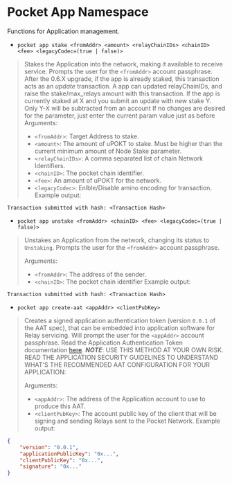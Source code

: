 # Pocket App Namespace
Functions for Application management.

- `pocket app stake <fromAddr> <amount> <relayChainIDs> <chainID> <fee> <legacyCodec=(true | false)>`
> Stakes the Application into the network, making it available to receive service. Prompts the user for the `<fromAddr>` account passphrase.
> After the 0.6.X upgrade, if the app is already staked, this transaction acts as an *update* transaction.
> A app can updated relayChainIDs, and raise the stake/max_relays amount with this transaction.
> If the app is currently staked at X and you submit an update with new stake Y. Only Y-X will be subtracted from an account
> If no changes are desired for the parameter, just enter the current param value just as before
> Arguments:
> - `<fromAddr>`: Target Address to stake.
> - `<amount>`: The amount of uPOKT to stake. Must be higher than the current minimum amount of Node Stake parameter.
> - `<relayChainIDs>`: A comma separated list of chain Network Identifiers.
> - `<chainID>`: The pocket chain identifier.
> - `<fee>`:  An amount of uPOKT for the network.
> - `<legacyCodec>`: Enlble/Disable amino encoding for transaction.
> Example output:
```
Transaction submitted with hash: <Transaction Hash>
```

- `pocket app unstake <fromAddr> <chainID> <fee> <legacyCodec=(true | false)>`
> Unstakes an Application from the network, changing its status to `Unstaking`. Prompts the user for the `<fromAddr>` account passphrase.
>
> Arguments:
> - `<fromAddr>`: The address of the sender.
> - `<chainID>`: The pocket chain identifier
> Example output:
```
Transaction submitted with hash: <Transaction Hash>
```

- `pocket app create-aat <appAddr> <clientPubKey>`
> Creates a signed application authentication token (version `0.0.1` of the AAT spec), that can be embedded into application software for Relay servicing. Will prompt the user for the `<appAddr>` account passphrase. Read the Application Authentication Token documentation [here](application-auth-token.md). ***NOTE***: USE THIS METHOD AT YOUR OWN RISK. READ THE APPLICATION SECURITY GUIDELINES TO UNDERSTAND WHAT'S THE RECOMMENDED AAT CONFIGURATION FOR YOUR APPLICATION:
>
> Arguments:
> - `<appAddr>`: The address of the Application account to use to produce this AAT.
> - `<clientPubKey>`: The account public key of the client that will be signing and sending Relays sent to the Pocket Network.
> Example output:
```json
{
    "version": "0.0.1",
    "applicationPublicKey": "0x...",
    "clientPublicKey": "0x...",
    "signature": "0x..."
}
```
